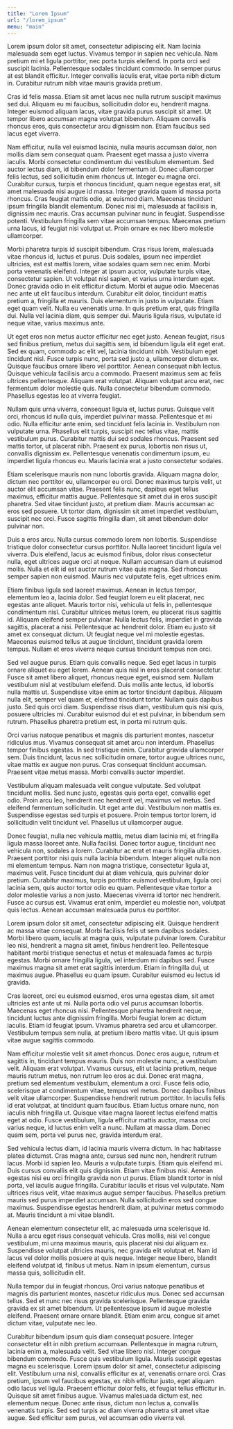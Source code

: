 ```yaml
---
title: "Lorem Ipsum"
url: "/lorem_ipsum"
menu: "main"
---
```


Lorem ipsum dolor sit amet, consectetur adipiscing elit. Nam lacinia malesuada sem eget luctus. Vivamus tempor in sapien nec vehicula. Nam pretium mi et ligula porttitor, nec porta turpis eleifend. In porta orci sed suscipit lacinia. Pellentesque sodales tincidunt commodo. In semper purus at est blandit efficitur. Integer convallis iaculis erat, vitae porta nibh dictum in. Curabitur rutrum nibh vitae mauris gravida pretium.

Cras id felis massa. Etiam sit amet lacus nec nulla rutrum suscipit maximus sed dui. Aliquam eu mi faucibus, sollicitudin dolor eu, hendrerit magna. Integer euismod aliquam lacus, vitae gravida purus suscipit sit amet. Ut tempor libero accumsan magna volutpat bibendum. Aliquam convallis rhoncus eros, quis consectetur arcu dignissim non. Etiam faucibus sed lacus eget viverra.

Nam efficitur, nulla vel euismod lacinia, nulla mauris accumsan dolor, non mollis diam sem consequat quam. Praesent eget massa a justo viverra iaculis. Morbi consectetur condimentum dui vestibulum elementum. Sed auctor lectus diam, id bibendum dolor fermentum id. Donec ullamcorper felis lectus, sed sollicitudin enim rhoncus ut. Integer eu magna orci. Curabitur cursus, turpis et rhoncus tincidunt, quam neque egestas erat, sit amet malesuada nisi augue id massa. Integer gravida quam id massa porta rhoncus. Cras feugiat mattis odio, at euismod diam. Maecenas tincidunt ipsum fringilla blandit elementum. Donec nisi mi, malesuada at facilisis in, dignissim nec mauris. Cras accumsan pulvinar nunc in feugiat. Suspendisse potenti. Vestibulum fringilla sem vitae accumsan tempus. Maecenas pretium urna lacus, id feugiat nisi volutpat ut. Proin ornare ex nec libero molestie ullamcorper.

Morbi pharetra turpis id suscipit bibendum. Cras risus lorem, malesuada vitae rhoncus id, luctus et purus. Duis sodales, ipsum nec imperdiet ultricies, est est mattis lorem, vitae sodales quam sem nec enim. Morbi porta venenatis eleifend. Integer at ipsum auctor, vulputate turpis vitae, consectetur sapien. Ut volutpat nisl sapien, et varius urna interdum eget. Donec gravida odio in elit efficitur dictum. Morbi et augue odio. Maecenas nec ante ut elit faucibus interdum. Curabitur elit dolor, tincidunt mattis pretium a, fringilla et mauris. Duis elementum in justo in vulputate. Etiam eget quam velit. Nulla eu venenatis urna. In quis pretium erat, quis fringilla dui. Nulla vel lacinia diam, quis semper dui. Mauris ligula risus, vulputate id neque vitae, varius maximus ante.

Ut eget eros non metus auctor efficitur nec eget justo. Aenean feugiat, risus sed finibus pretium, metus dui sagittis sem, id bibendum ligula elit eget erat. Sed ex quam, commodo ac elit vel, lacinia tincidunt nibh. Vestibulum eget tincidunt nisl. Fusce turpis nunc, porta sed justo a, ullamcorper dictum ex. Quisque faucibus ornare libero vel porttitor. Aenean consequat nibh lectus. Quisque vehicula facilisis arcu a commodo. Praesent maximus sem ac felis ultrices pellentesque. Aliquam erat volutpat. Aliquam volutpat arcu erat, nec fermentum dolor molestie quis. Nulla consectetur bibendum commodo. Phasellus egestas leo at viverra feugiat.

Nullam quis urna viverra, consequat ligula et, luctus purus. Quisque velit orci, rhoncus id nulla quis, imperdiet pulvinar massa. Pellentesque et mi odio. Nulla efficitur ante enim, sed tincidunt felis lacinia in. Vestibulum non vulputate urna. Phasellus elit turpis, suscipit nec tellus vitae, mattis vestibulum purus. Curabitur mattis dui sed sodales rhoncus. Praesent sed mattis tortor, ut placerat nibh. Praesent ex purus, lobortis non risus ut, convallis dignissim ex. Pellentesque venenatis condimentum ipsum, eu imperdiet ligula rhoncus eu. Mauris lacinia erat a justo consectetur sodales.

Etiam scelerisque mauris non nunc lobortis gravida. Aliquam magna dolor, dictum nec porttitor eu, ullamcorper eu orci. Donec maximus turpis velit, ut auctor elit accumsan vitae. Praesent felis nunc, dapibus eget tellus maximus, efficitur mattis augue. Pellentesque sit amet dui in eros suscipit pharetra. Sed vitae tincidunt justo, at pretium diam. Mauris accumsan ac eros sed posuere. Ut tortor diam, dignissim sit amet imperdiet vestibulum, suscipit nec orci. Fusce sagittis fringilla diam, sit amet bibendum dolor pulvinar non.

Duis a eros arcu. Nulla cursus commodo lorem non lobortis. Suspendisse tristique dolor consectetur cursus porttitor. Nulla laoreet tincidunt ligula vel viverra. Duis eleifend, lacus ac euismod finibus, dolor risus consectetur nulla, eget ultrices augue orci at neque. Nullam accumsan diam ut euismod mollis. Nulla et elit id est auctor rutrum vitae quis magna. Sed rhoncus semper sapien non euismod. Mauris nec vulputate felis, eget ultrices enim.

Etiam finibus ligula sed laoreet maximus. Aenean in lectus tempor, elementum leo a, lacinia dolor. Sed feugiat lorem eu elit placerat, nec egestas ante aliquet. Mauris tortor nisi, vehicula ut felis in, pellentesque condimentum nisl. Curabitur ultrices metus lorem, eu placerat risus sagittis id. Aliquam eleifend semper pulvinar. Nulla lectus felis, imperdiet in gravida sagittis, placerat a nisi. Pellentesque ac hendrerit dolor. Etiam eu justo sit amet ex consequat dictum. Ut feugiat neque vel mi molestie egestas. Maecenas euismod tellus at augue tincidunt, tincidunt gravida lorem tempus. Nullam et eros viverra neque cursus tincidunt tempus non orci.

Sed vel augue purus. Etiam quis convallis neque. Sed eget lacus in turpis ornare aliquet eu eget lorem. Aenean quis nisl in eros placerat consectetur. Fusce sit amet libero aliquet, rhoncus neque eget, euismod sem. Nullam vestibulum nisl at vestibulum eleifend. Duis mollis ante lectus, id lobortis nulla mattis ut. Suspendisse vitae enim ac tortor tincidunt dapibus. Aliquam nulla elit, semper vel quam et, eleifend tincidunt tortor. Nullam quis dapibus justo. Sed quis orci diam. Suspendisse risus diam, vestibulum quis nisi quis, posuere ultricies mi. Curabitur euismod dui et est pulvinar, in bibendum sem rutrum. Phasellus pharetra pretium est, in porta mi rutrum quis.

Orci varius natoque penatibus et magnis dis parturient montes, nascetur ridiculus mus. Vivamus consequat sit amet arcu non interdum. Phasellus tempor finibus egestas. In sed tristique enim. Curabitur gravida ullamcorper sem. Duis tincidunt, lacus nec sollicitudin ornare, tortor augue ultrices nunc, vitae mattis ex augue non purus. Cras consequat tincidunt accumsan. Praesent vitae metus massa. Morbi convallis auctor imperdiet.

Vestibulum aliquam malesuada velit congue vulputate. Sed volutpat tincidunt mollis. Sed nunc justo, egestas quis porta eget, convallis eget odio. Proin arcu leo, hendrerit nec hendrerit vel, maximus vel metus. Sed eleifend fermentum sollicitudin. Ut eget ante dui. Vestibulum non mattis ex. Suspendisse egestas sed turpis et posuere. Proin tempus tortor lorem, id sollicitudin velit tincidunt vel. Phasellus ut ullamcorper augue.

Donec feugiat, nulla nec vehicula mattis, metus diam lacinia mi, et fringilla ligula massa laoreet ante. Nulla facilisi. Donec tortor augue, tincidunt nec vehicula non, sodales a lorem. Curabitur ac erat et mauris fringilla ultricies. Praesent porttitor nisi quis nulla lacinia bibendum. Integer aliquet nulla non mi elementum tempus. Nam non magna tristique, consectetur ligula at, maximus velit. Fusce tincidunt dui at diam vehicula, quis pulvinar dolor pretium. Curabitur maximus, turpis porttitor euismod vestibulum, ligula orci lacinia sem, quis auctor tortor odio eu quam. Pellentesque vitae tortor a dolor molestie varius a non justo. Maecenas viverra id tortor nec hendrerit. Fusce ac cursus est. Vivamus erat enim, imperdiet eu molestie non, volutpat quis lectus. Aenean accumsan malesuada purus eu porttitor.

Lorem ipsum dolor sit amet, consectetur adipiscing elit. Quisque hendrerit ac massa vitae consequat. Morbi facilisis felis ut sem dapibus sodales. Morbi libero quam, iaculis at magna quis, vulputate pulvinar lorem. Curabitur leo nisi, hendrerit a magna sit amet, finibus hendrerit leo. Pellentesque habitant morbi tristique senectus et netus et malesuada fames ac turpis egestas. Morbi ornare fringilla ligula, vel interdum mi dapibus sed. Fusce maximus magna sit amet erat sagittis interdum. Etiam in fringilla dui, ut maximus augue. Phasellus eu quam ipsum. Curabitur euismod eu lectus id gravida.

Cras laoreet, orci eu euismod euismod, eros urna egestas diam, sit amet ultricies est ante ut mi. Nulla porta odio vel purus accumsan lobortis. Maecenas eget rhoncus nisi. Pellentesque pharetra hendrerit neque, tincidunt luctus ante dignissim fringilla. Morbi feugiat lorem ac dictum iaculis. Etiam id feugiat ipsum. Vivamus pharetra sed arcu et ullamcorper. Vestibulum tempus sem nulla, at pretium libero mattis vitae. Ut quis ipsum vitae augue sagittis commodo.

Nam efficitur molestie velit sit amet rhoncus. Donec eros augue, rutrum et sagittis in, tincidunt tempus mauris. Duis non molestie nunc, a vestibulum velit. Aliquam erat volutpat. Vivamus cursus, elit ut lacinia pretium, neque mauris rutrum metus, non rutrum leo eros ac dui. Donec erat magna, pretium sed elementum vestibulum, elementum a orci. Fusce felis odio, scelerisque at condimentum vitae, tempus vel metus. Donec dapibus finibus velit vitae ullamcorper. Suspendisse hendrerit rutrum porttitor. In iaculis felis id erat volutpat, at tincidunt quam faucibus. Etiam luctus ornare nunc, non iaculis nibh fringilla ut. Quisque vitae magna laoreet lectus eleifend mattis eget at odio. Fusce vestibulum, ligula efficitur mattis auctor, massa orci varius neque, id luctus enim velit a nunc. Nullam at massa diam. Donec quam sem, porta vel purus nec, gravida interdum erat.

Sed vehicula lectus diam, id lacinia mauris viverra dictum. In hac habitasse platea dictumst. Cras magna ante, cursus sed nunc non, hendrerit rutrum lacus. Morbi id sapien leo. Mauris a vulputate turpis. Etiam quis eleifend mi. Duis cursus convallis elit quis dignissim. Etiam vitae finibus nisi. Aenean egestas nisi eu orci fringilla gravida non ut purus. Etiam blandit tortor in nisl porta, vel iaculis augue fringilla. Curabitur iaculis et risus vel vulputate. Nam ultrices risus velit, vitae maximus augue semper faucibus. Phasellus pretium mauris sed purus imperdiet accumsan. Nulla sollicitudin eros sed congue maximus. Suspendisse egestas hendrerit diam, at pulvinar metus commodo at. Mauris tincidunt a mi vitae blandit.

Aenean elementum consectetur elit, ac malesuada urna scelerisque id. Nulla a arcu eget risus consequat vehicula. Cras mollis, nisi vel congue vestibulum, mi urna maximus mauris, quis placerat nisi dui aliquam ex. Suspendisse volutpat ultricies mauris, nec gravida elit volutpat et. Nam id lacus vel dolor mollis posuere at quis neque. Integer neque libero, blandit eleifend volutpat id, finibus ut metus. Nam in ipsum elementum, cursus massa quis, sollicitudin elit.

Nulla tempor dui in feugiat rhoncus. Orci varius natoque penatibus et magnis dis parturient montes, nascetur ridiculus mus. Donec sed accumsan tellus. Sed et nunc nec risus gravida scelerisque. Pellentesque gravida gravida ex sit amet bibendum. Ut pellentesque ipsum id augue molestie eleifend. Praesent ornare ornare blandit. Etiam enim arcu, congue sit amet dictum vitae, vulputate nec leo.

Curabitur bibendum ipsum quis diam consequat posuere. Integer consectetur elit in nibh pretium accumsan. Pellentesque in magna rutrum, lacinia enim a, malesuada velit. Sed vitae libero nisl. Integer congue bibendum commodo. Fusce quis vestibulum ligula. Mauris suscipit egestas magna eu scelerisque. Lorem ipsum dolor sit amet, consectetur adipiscing elit. Vestibulum urna nisl, convallis efficitur ex at, venenatis ornare orci. Cras pretium, ipsum vel faucibus egestas, ex nibh efficitur justo, eget aliquam odio lacus vel ligula. Praesent efficitur dolor felis, et feugiat tellus efficitur in. Quisque sit amet finibus augue. Vivamus malesuada dictum est, nec elementum neque. Donec ante risus, dictum non lectus a, convallis venenatis turpis. Sed sed turpis ac diam viverra pharetra sit amet vitae augue. Sed efficitur sem purus, vel accumsan odio viverra vel.
